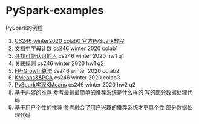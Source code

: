 # PySpark-examples
PySpark的例程   
1. [CS246 winter2020 colab0 官方PySpark教程](https://colab.research.google.com/drive/1gc6u6hItUKY9uJt6GXHaneSYCMaGcxp1)
2. [文档中字母计数](count_letters.py)  cs246 winter 2020 colab1
3. [寻找可能认识的人](people_you_might_know.py)  cs246 winter 2020 hw1 q1
4. [关联规则](association_rules.py) cs246 winter 2020 hw1 q2 
5. [FP-Growth算法](fp_growth.py) cs246 winter 2020 colab2
6. [KMeans&&PCA](CS246_Colab_3.ipynb) cs246 winter 2020 colab3
7. [PySpark实现KMeans](kmeans.py) cs246 winter 2020 hw2 q2
8. [基于内容的推荐](content_based_rec.py) 参考[最最最简单的推荐系统是什么样的](https://zhuanlan.zhihu.com/p/32000720) 写的部分数据处理代码
9. [基于用户个性的推荐](user_profile_based_rec.py) 参考[融合了用户兴趣的推荐系统才更具个性](https://zhuanlan.zhihu.com/p/32137818) 部分数据处理代码
